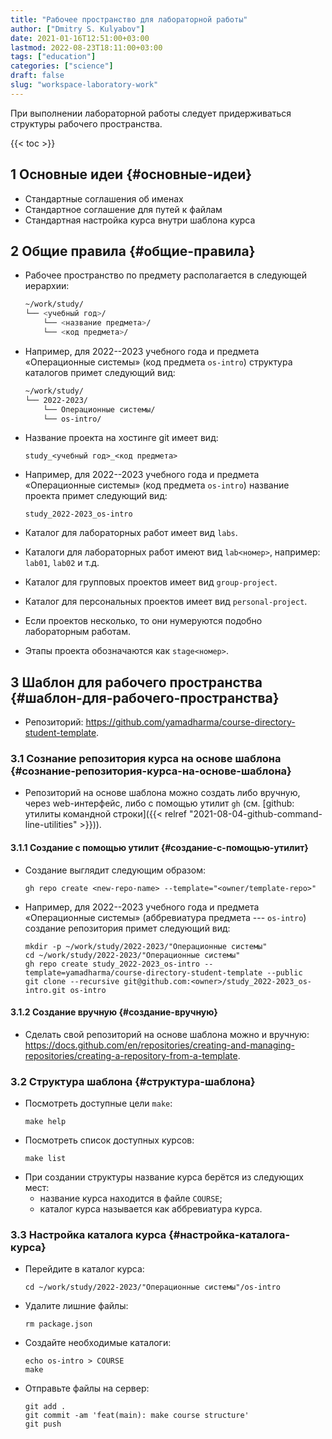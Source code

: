 ```yaml
---
title: "Рабочее пространство для лабораторной работы"
author: ["Dmitry S. Kulyabov"]
date: 2021-01-16T12:51:00+03:00
lastmod: 2022-08-23T18:11:00+03:00
tags: ["education"]
categories: ["science"]
draft: false
slug: "workspace-laboratory-work"
---
```


При выполнении лабораторной работы следует придерживаться структуры рабочего пространства.

<!--more-->

{{< toc >}}


## <span class="section-num">1</span> Основные идеи {#основные-идеи}

-   Стандартные соглашения об именах
-   Стандартное соглашение для путей к файлам
-   Стандартная настройка курса внутри шаблона курса


## <span class="section-num">2</span> Общие правила {#общие-правила}

-   Рабочее пространство по предмету располагается в следующей иерархии:
    ```bash
    ~/work/study/
    └── <учебный год>/
        └── <название предмета>/
    	└── <код предмета>/
    ```

-   Например, для 2022--2023 учебного года и предмета «Операционные системы» (код предмета `os-intro`) структура каталогов примет следующий вид:
    ```bash
    ~/work/study/
    └── 2022-2023/
        └── Операционные системы/
    	└── os-intro/
    ```
-   Название проекта на хостинге git имеет вид:
    ```text
    study_<учебный год>_<код предмета>
    ```
-   Например, для 2022--2023 учебного года и предмета «Операционные системы» (код предмета `os-intro`) название проекта примет следующий вид:
    ```text
    study_2022-2023_os-intro
    ```

-   Каталог для лабораторных работ имеет вид `labs`.
-   Каталоги для лабораторных работ имеют вид `lab<номер>`, например: `lab01`, `lab02` и т.д.
-   Каталог для групповых проектов имеет вид `group-project`.
-   Каталог для персональных проектов имеет вид `personal-project`.
-   Если проектов несколько, то они нумеруются подобно лабораторным работам.
-   Этапы проекта обозначаются как `stage<номер>`.


## <span class="section-num">3</span> Шаблон для рабочего пространства {#шаблон-для-рабочего-пространства}

-   Репозиторий: <https://github.com/yamadharma/course-directory-student-template>.


### <span class="section-num">3.1</span> Сознание репозитория курса на основе шаблона {#сознание-репозитория-курса-на-основе-шаблона}

-   Репозиторий на основе шаблона можно создать либо вручную, через web-интерфейс, либо с помощью утилит `gh` (см. [github: утилиты командной строки]({{< relref "2021-08-04-github-command-line-utilities" >}})).


#### <span class="section-num">3.1.1</span> Создание с помощью утилит {#создание-с-помощью-утилит}

-   Создание выглядит следующим образом:
    ```shell
    gh repo create <new-repo-name> --template="<owner/template-repo>"
    ```
-   Например, для 2022--2023 учебного года и предмета «Операционные системы» (аббревиатура предмета --- `os-intro`) создание репозитория примет следующий вид:
    ```shell
    mkdir -p ~/work/study/2022-2023/"Операционные системы"
    cd ~/work/study/2022-2023/"Операционные системы"
    gh repo create study_2022-2023_os-intro --template=yamadharma/course-directory-student-template --public
    git clone --recursive git@github.com:<owner>/study_2022-2023_os-intro.git os-intro
    ```


#### <span class="section-num">3.1.2</span> Создание вручную {#создание-вручную}

-   Сделать свой репозиторий на основе шаблона можно и вручную: <https://docs.github.com/en/repositories/creating-and-managing-repositories/creating-a-repository-from-a-template>.


### <span class="section-num">3.2</span> Структура шаблона {#структура-шаблона}

-   Посмотреть доступные цели `make`:
    ```shell
    make help
    ```
-   Посмотреть список доступных курсов:
    ```shell
    make list
    ```
-   При создании структуры название курса берётся из следующих мест:
    -   название курса находится в файле `COURSE`;
    -   каталог курса называется как аббревиатура курса.


### <span class="section-num">3.3</span> Настройка каталога курса {#настройка-каталога-курса}

-   Перейдите в каталог курса:
    ```shell
    cd ~/work/study/2022-2023/"Операционные системы"/os-intro
    ```
-   Удалите лишние файлы:
    ```shell
    rm package.json
    ```
-   Создайте необходимые каталоги:
    ```shell
    echo os-intro > COURSE
    make
    ```
-   Отправьте файлы на сервер:
    ```shell
    git add .
    git commit -am 'feat(main): make course structure'
    git push
    ```

